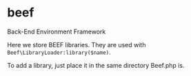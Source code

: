 # beef
Back-End Environment Framework

Here we store BEEF libraries.
They are used with `Beef\LibraryLoader:library($name)`.

To add a library, just place it in the same directory Beef.php is.
